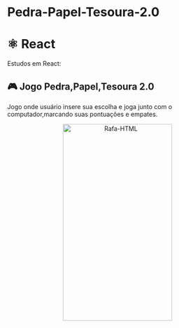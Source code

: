 # Pedra-Papel-Tesoura-2.0
# ⚛️ React
Estudos em React:

## 🎮 Jogo Pedra,Papel,Tesoura 2.0
Jogo onde usuário insere sua escolha e joga junto com o computador,marcando suas pontuações e empates.
<div align="center">
   <img align="center"  alt="Rafa-HTML" height="450" width="250" src="https://cdn.discordapp.com/attachments/1022605277469626472/1165699359531347988/az_recorder_20231022_133840.gif?ex=6547cd20&is=65355820&hm=e87cc7a966105d85a48a4883ea42ac681b97bd02deb30134ab9d8ffd4b8fb377&">
</div>
 
  ##
  
